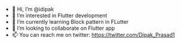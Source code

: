 - 👋 Hi, I’m @idipak
- 👀 I’m interested in Flutter development
- 🌱 I’m currently learning Block pattern in FLutter
- 💞️ I’m looking to collaborate on Flutter app
- 📫 You can reach me on twitter: https://twitter.com/Dipak_Prasad1

<!---
idipak/idipak is a ✨ special ✨ repository because its `README.md` (this file) appears on your GitHub profile.
You can click the Preview link to take a look at your changes.
--->
